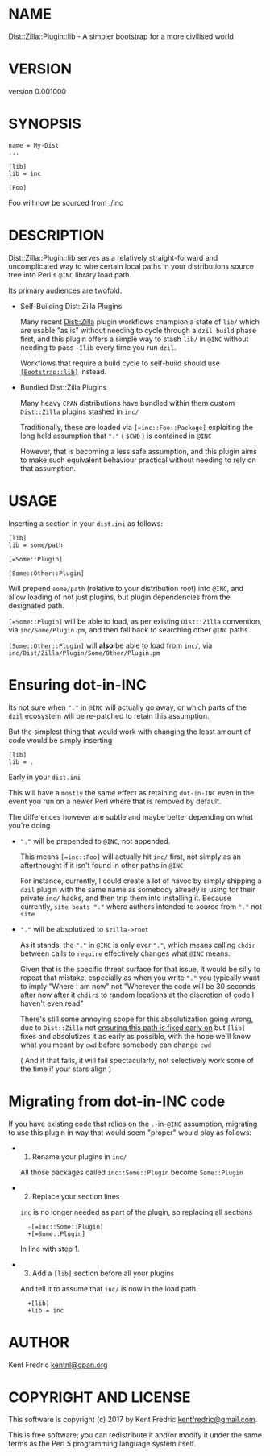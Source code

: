 # NAME

Dist::Zilla::Plugin::lib - A simpler bootstrap for a more civilised world

# VERSION

version 0.001000

# SYNOPSIS

    name = My-Dist
    ...

    [lib]
    lib = inc

    [Foo]

Foo will now be sourced from ./inc

# DESCRIPTION

Dist::Zilla::Plugin::lib serves as a relatively straight-forward and
uncomplicated way to wire certain local paths in your distributions
source tree into Perl's `@INC` library load path.

Its primary audiences are twofold.

- Self-Building Dist::Zilla Plugins

    Many recent [Dist::Zilla](https://metacpan.org/pod/Dist::Zilla) plugin workflows champion a
    state of `lib/` which are usable "as is" without needing to cycle
    through a `dzil build` phase first, and this plugin offers a simple
    way to stash `lib/` in `@INC` without needing to pass `-Ilib` every
    time you run `dzil`.

    Workflows that require a build cycle to self-build should use
    [`[Bootstrap::lib]`](https://metacpan.org/pod/Dist::Zilla::Plugin::Bootstrap::lib) instead.

- Bundled Dist::Zilla Plugins

    Many heavy `CPAN` distributions have bundled within them custom `Dist::Zilla`
    plugins stashed in `inc/`

    Traditionally, these are loaded via `[=inc::Foo::Package]` exploiting
    the long held assumption that `"."` ( `$CWD` ) is contained in `@INC`

    However, that is becoming a less safe assumption, and this plugin
    aims to make such equivalent behaviour practical without needing to rely
    on that assumption.

# USAGE

Inserting a section in your `dist.ini` as follows:

    [lib]
    lib = some/path

    [=Some::Plugin]

    [Some::Other::Plugin]

Will prepend `some/path` (relative to your distribution root) into
`@INC`, and allow loading of not just plugins, but plugin dependencies
from the designated path.

`[=Some::Plugin]` will be able to load, as per existing `Dist::Zilla` convention,
via `inc/Some/Plugin.pm`, and then fall back to searching other `@INC` paths.

`[Some::Other::Plugin]` will **also** be able to load from `inc/`,
via `inc/Dist/Zilla/Plugin/Some/Other/Plugin.pm`

# Ensuring dot-in-INC

Its not sure when `"."` in `@INC` will actually go away, or which parts of the `dzil`
ecosystem will be re-patched to retain this assumption.

But the simplest thing that would work with changing the least amount of code would be
simply inserting

    [lib]
    lib = .

Early in your `dist.ini`

This will have a `mostly` the same effect as retaining `dot-in-INC` even in the
event you run on a newer Perl where that is removed by default.

The differences however are subtle and maybe better depending on what you're doing

- `"."` will be prepended to `@INC`, not appended.

    This means `[=inc::Foo]` will actually hit `inc/` first, not simply as an afterthought
    if it isn't found in other paths in `@INC`

    For instance, currently, I could create a lot of havoc by simply shipping a `dzil` plugin with
    the same name as somebody already is using for their private `inc/` hacks, and then trip them
    into installing it. Because currently, `site beats "."` where authors intended to source
    from `"."` not `site`

- `"."` will be absolutized to `$zilla->root`

    As it stands, the `"."` in `@INC` is only ever `"."`, which means calling
    `chdir` between calls to `require` effectively changes what `@INC` means.

    Given that is the specific threat surface for that issue, it would be silly
    to repeat that mistake, especially as when you write `"."` you typically want to
    imply "Where I am now" not "Wherever the code will be 30 seconds after now after
    it `chdir`s to random locations at the discretion of code I haven't even read"

    There's still some annoying scope for this absolutization going wrong,
    due to `Dist::Zilla` not [ensuring this path is fixed early on](https://github.com/rjbs/Dist-Zilla/issues/579)
    but `[lib]` fixes and absolutizes it as early as possible,
    with the hope we'll know what you meant by `cwd` before somebody can change `cwd`

    ( And if that fails, it will fail spectacularly, not selectively work some of the
    time if your stars align )

# Migrating from dot-in-INC code

If you have existing code that relies on the `.`-in-`@INC` assumption,
migrating to use this plugin in way that would seem "proper" would play as follows:

- 1. Rename your plugins in `inc/`

    All those packages called `inc::Some::Plugin` become
    `Some::Plugin`

- 2. Replace your section lines

    `inc` is no longer needed as part of the plugin, so
    replacing all sections

        -[=inc::Some::Plugin]
        +[=Some::Plugin]

    In line with step 1.

- 3. Add a `[lib]` section before all your plugins

    And tell it to assume that `inc/` is now in the load path.

        +[lib]
        +lib = inc

# AUTHOR

Kent Fredric <kentnl@cpan.org>

# COPYRIGHT AND LICENSE

This software is copyright (c) 2017 by Kent Fredric <kentfredric@gmail.com>.

This is free software; you can redistribute it and/or modify it under
the same terms as the Perl 5 programming language system itself.
